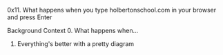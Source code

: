 <h>0x11. What happens when you type holbertonschool.com in your browser and press Enter</h1>


Background Context
0. What happens when...
1. Everything's better with a pretty diagram
